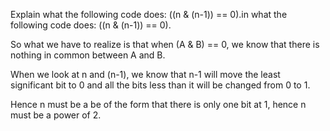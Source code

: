 Explain what the following code does: ((n & (n-1)) == 0).in what the following code does: ((n & (n-1)) == 0).

So what we have to realize is that when (A & B) == 0, we know that there is nothing in common between A and B.

When we look at n and (n-1), we know that n-1 will move the least significant bit to 0 and all the bits less than it will be changed from 0 to 1.

Hence n must be a be of the form that there is only one bit at 1, hence n must be a power of 2.
